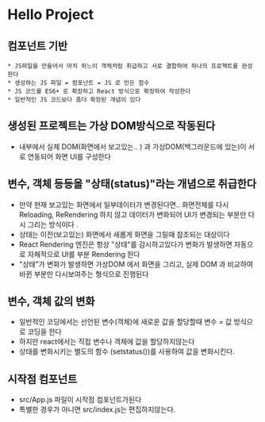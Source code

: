 # Hello Project

## 컴포넌트 기반

    * JS파일을 만들어서 마치 하느이 객체처럼 취급하고 서로 결합하여 하나의 프로젝트를 완성한다
    * 생성하는 JS 파일 = 컴포넌트 = JS 로 만든 함수
    * JS 코드를 ES6+ 로 확장하고 React 방식으로 확장하여 작성한다
    * 일반적인 JS 코드보다 좀더 확장된 개념이 있다

## 생성된 프로젝트는 가상 DOM방식으로 작동된다

- 내부에서 실제 DOM(화면에서 보고있는.. ) 과 가상DOM(백그라운드에 있는)이 서로 연동되어 화면 UI를 구성한다

## 변수, 객체 등등을 "상태(status)"라는 개념으로 취급한다

- 만약 현재 보고있는 화면에서 일부데이터가 변경된다면.. 화면전체를 다시 Reloading, ReRendering 하지 않고 데이터가 변화되어 UI가 변경되는 부분만 다시 그리는 방식이다 .
- 상태는 이전(보고있는) 화면에서 새롭게 화면을 그릴때 참조되는 대상이다
- React Rendering 엔진은 항상 "상태"를 감시하고있다가 변화가 발생하면 자동으로 자체적으로 UI를 부분 Rendering 한다
- "상태"가 변화가 발생하면 가상DOM 에서 화면을 그리고, 실제 DOM 과 비교하여 바뀐 부분만 다시보여주는 형식으로 진행된다

## 변수, 객체 값의 변화

- 일반적인 코딩에서는 선언된 변수(객체)에 새로운 값을 할당할때 변수 = 값 방식으로 코딩을 한다
- 하지만 react에서는 직접 변수나 객체에 값을 할당하지않는다
- 상태를 변화시키는 별도의 함수 (setstatus())를 사용하여 값을 변화시킨다.

## 시작점 컴포넌트

- src/App.js 파일이 시작점 컴포넌트가된다
- 특별한 경우가 아니면 src/index.js는 편집하지않는다.
